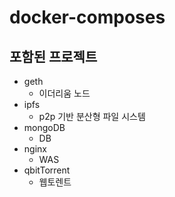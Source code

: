 # docker-composes
## 포함된 프로젝트
- geth
  - 이더리움 노드
- ipfs
  - p2p 기반 분산형 파일 시스템
- mongoDB
  - DB
- nginx
  - WAS
- qbitTorrent
  - 웹토렌트
